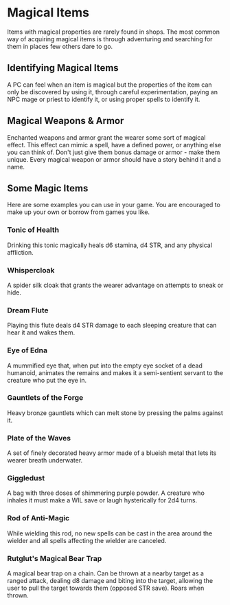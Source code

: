 # Magical Items
Items with magical properties are rarely found in shops. The most common way of acquiring magical items is through adventuring and searching for them in places few others dare to go.
## Identifying Magical Items
A PC can feel when an item is magical but the properties of the item can only be discovered by using it, through careful experimentation, paying an NPC mage or priest to identify it, or using proper spells to identify it.
## Magical Weapons & Armor
Enchanted weapons and armor grant the wearer some sort of magical effect. This effect can mimic a spell, have a defined power, or anything else you can think of. Don't just give them bonus damage or armor - make them unique. Every magical weapon or armor should have a story behind it and a name.
## Some Magic Items
Here are some examples you can use in your game. You are encouraged to make up your own or borrow from games you like.
### Tonic of Health
Drinking this tonic magically heals d6 stamina, d4 STR, and any physical affliction.
### Whispercloak
A spider silk cloak that grants the wearer advantage on attempts to sneak or hide.
### Dream Flute
Playing this flute deals d4 STR damage to each sleeping creature that can hear it and wakes them.
### Eye of Edna
A mummified eye that, when put into the empty eye socket of a dead humanoid, animates the remains and makes it a semi-sentient servant to the creature who put the eye in.
### Gauntlets of the Forge
Heavy bronze gauntlets which can melt stone by pressing the palms against it.
### Plate of the Waves
A set of finely decorated heavy armor made of a blueish metal that lets its wearer breath underwater.
### Giggledust
A bag with three doses of shimmering purple powder. A creature who inhales it must make a WIL save or laugh hysterically for 2d4 turns.
### Rod of Anti-Magic
While wielding this rod, no new spells can be cast in the area around the wielder and all spells affecting the wielder are canceled.
### Rutglut's Magical Bear Trap
A magical bear trap on a chain. Can be thrown at a nearby target as a ranged attack, dealing d8 damage and biting into the target, allowing the user to pull the target towards them (opposed STR save). Roars when thrown.